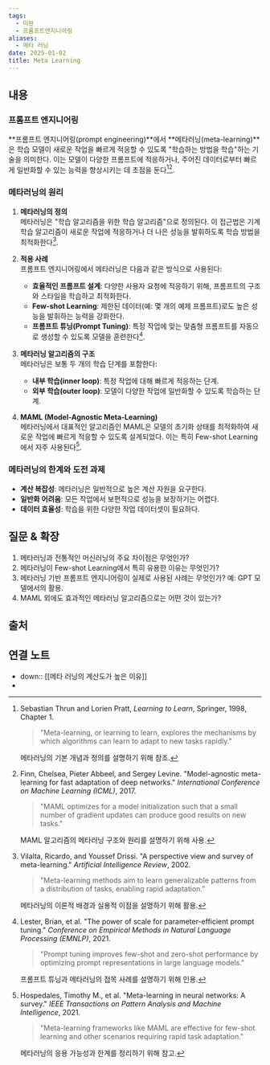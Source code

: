 ```yaml
---
tags:
  - 미완
  - 프롬프트엔지니어링
aliases:
  - 메타 러닝
date: 2025-01-02
title: Meta Learning
---
```

## 내용

### 프롬프트 엔지니어링

**프롬프트 엔지니어링(prompt engineering)**에서 **메타러닝(meta-learning)**은 학습 모델이 새로운 작업을 빠르게 적응할 수 있도록 "학습하는 방법을 학습"하는 기술을 의미한다. 이는 모델이 다양한 프롬프트에 적응하거나, 주어진 데이터로부터 빠르게 일반화할 수 있는 능력을 향상시키는 데 초점을 둔다[^1][^2].

### 메타러닝의 원리

1. **메타러닝의 정의**  
   메타러닝은 "학습 알고리즘을 위한 학습 알고리즘"으로 정의된다. 이 접근법은 기계 학습 알고리즘이 새로운 작업에 적응하거나 더 나은 성능을 발휘하도록 학습 방법을 최적화한다[^3].

2. **적용 사례**  
   프롬프트 엔지니어링에서 메타러닝은 다음과 같은 방식으로 사용된다:
   - **효율적인 프롬프트 설계**: 다양한 사용자 요청에 적응하기 위해, 프롬프트의 구조와 스타일을 학습하고 최적화한다.
   - **Few-shot Learning**: 제한된 데이터(예: 몇 개의 예제 프롬프트)로도 높은 성능을 발휘하는 능력을 강화한다.
   - **프롬프트 튜닝(Prompt Tuning)**: 특정 작업에 맞는 맞춤형 프롬프트를 자동으로 생성할 수 있도록 모델을 훈련한다[^4].

3. **메타러닝 알고리즘의 구조**  
   메타러닝은 보통 두 개의 학습 단계를 포함한다:
   - **내부 학습(inner loop)**: 특정 작업에 대해 빠르게 적응하는 단계.
   - **외부 학습(outer loop)**: 모델이 다양한 작업에 일반화할 수 있도록 학습하는 단계.

4. **MAML (Model-Agnostic Meta-Learning)**  
   메타러닝에서 대표적인 알고리즘인 MAML은 모델의 초기화 상태를 최적화하여 새로운 작업에 빠르게 적응할 수 있도록 설계되었다. 이는 특히 Few-shot Learning에서 자주 사용된다[^5].

### 메타러닝의 한계와 도전 과제

- **계산 복잡성**: 메타러닝은 일반적으로 높은 계산 자원을 요구한다.
- **일반화 어려움**: 모든 작업에서 보편적으로 성능을 보장하기는 어렵다.
- **데이터 효율성**: 학습을 위한 다양한 작업 데이터셋이 필요하다.


## 질문 & 확장

1. 메타러닝과 전통적인 머신러닝의 주요 차이점은 무엇인가?  
2. 메타러닝이 Few-shot Learning에서 특히 유용한 이유는 무엇인가?  
3. 메타러닝 기반 프롬프트 엔지니어링이 실제로 사용된 사례는 무엇인가? 예: GPT 모델에서의 활용.  
4. MAML 외에도 효과적인 메타러닝 알고리즘으로는 어떤 것이 있는가?  


## 출처

[^1]: Sebastian Thrun and Lorien Pratt, *Learning to Learn*, Springer, 1998, Chapter 1.  
    > "Meta-learning, or learning to learn, explores the mechanisms by which algorithms can learn to adapt to new tasks rapidly."  
    
    메타러닝의 기본 개념과 정의를 설명하기 위해 참조.

[^2]: Finn, Chelsea, Pieter Abbeel, and Sergey Levine. "Model-agnostic meta-learning for fast adaptation of deep networks." *International Conference on Machine Learning (ICML)*, 2017.  
    > "MAML optimizes for a model initialization such that a small number of gradient updates can produce good results on new tasks."  
    
    MAML 알고리즘의 메타러닝 구조와 원리를 설명하기 위해 사용.

[^3]: Vilalta, Ricardo, and Youssef Drissi. "A perspective view and survey of meta-learning." *Artificial Intelligence Review*, 2002.  
    > "Meta-learning methods aim to learn generalizable patterns from a distribution of tasks, enabling rapid adaptation."  
    
    메타러닝의 이론적 배경과 실용적 이점을 설명하기 위해 활용.

[^4]: Lester, Brian, et al. "The power of scale for parameter-efficient prompt tuning." *Conference on Empirical Methods in Natural Language Processing (EMNLP)*, 2021.  
    > "Prompt tuning improves few-shot and zero-shot performance by optimizing prompt representations in large language models."
    
    프롬프트 튜닝과 메타러닝의 접목 사례를 설명하기 위해 인용.

[^5]: Hospedales, Timothy M., et al. "Meta-learning in neural networks: A survey." *IEEE Transactions on Pattern Analysis and Machine Intelligence*, 2021.  
    > "Meta-learning frameworks like MAML are effective for few-shot learning and other scenarios requiring rapid task adaptation."  
    
    메타러닝의 응용 가능성과 한계를 정리하기 위해 참고.

## 연결 노트

- down:: [[메타 러닝의 계산도가 높은 이유]]
- 